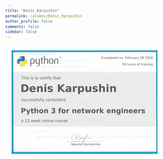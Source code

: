 ```yaml
---
title: "Denis Karpushin"
permalink: /alumni/Denis_Karpushin
author_profile: false
comments: false
sidebar: false
---
```


<div style="padding: 20px;">
  <img src="https://raw.githubusercontent.com/pyneng/pyneng.github.io/master/alumni/Denis_Karpushin.png" alt="Python for network engineers">
</div>

